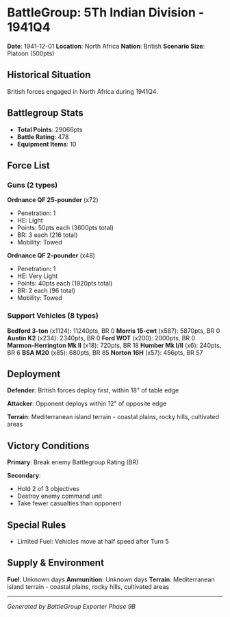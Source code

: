 # BattleGroup: 5Th Indian Division - 1941Q4

**Date**: 1941-12-01
**Location**: North Africa
**Nation**: British
**Scenario Size**: Platoon (500pts)

## Historical Situation

British forces engaged in North Africa during 1941Q4.

## Battlegroup Stats

- **Total Points**: 29066pts
- **Battle Rating**: 478
- **Equipment Items**: 10

## Force List

### Guns (2 types)

**Ordnance QF 25-pounder** (x72)
- Penetration: 1
- HE: Light
- Points: 50pts each (3600pts total)
- BR: 3 each (216 total)
- Mobility: Towed

**Ordnance QF 2-pounder** (x48)
- Penetration: 1
- HE: Very Light
- Points: 40pts each (1920pts total)
- BR: 2 each (96 total)
- Mobility: Towed

### Support Vehicles (8 types)

**Bedford 3-ton** (x1124): 11240pts, BR 0
**Morris 15-cwt** (x587): 5870pts, BR 0
**Austin K2** (x234): 2340pts, BR 0
**Ford WOT** (x200): 2000pts, BR 0
**Marmon-Herrington Mk II** (x18): 720pts, BR 18
**Humber Mk I/II** (x6): 240pts, BR 6
**BSA M20** (x85): 680pts, BR 85
**Norton 16H** (x57): 456pts, BR 57

## Deployment

**Defender**: British forces deploy first, within 18" of table edge

**Attacker**: Opponent deploys within 12" of opposite edge

**Terrain**: Mediterranean island terrain - coastal plains, rocky hills, cultivated areas

## Victory Conditions

**Primary**: Break enemy Battlegroup Rating (BR)

**Secondary**:
- Hold 2 of 3 objectives
- Destroy enemy command unit
- Take fewer casualties than opponent

## Special Rules

- Limited Fuel: Vehicles move at half speed after Turn 5

## Supply & Environment

**Fuel**: Unknown days
**Ammunition**: Unknown days
**Terrain**: Mediterranean island terrain - coastal plains, rocky hills, cultivated areas

---

*Generated by BattleGroup Exporter Phase 9B*
